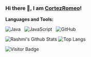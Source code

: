 ### Hi there 👋, I am [CortezRomeo](https://github.com/CortezRomeo)!

**Languages and Tools:** 

![Java](https://img.shields.io/badge/-Java-black?logo=java&style=social)&nbsp;&nbsp;
![JavaScript](https://img.shields.io/badge/-JavaScript-black?logo=javascript&style=social)&nbsp;&nbsp;
![GitHub](https://img.shields.io/badge/-GitHub-black?logo=github&style=social)&nbsp;&nbsp;

![Rashmi's Github Stats](https://github-readme-stats.vercel.app/api?username=CortezRomeo&count_private=true&show_icons=true&include_all_commits=true)
![Top Langs](https://github-readme-stats.vercel.app/api/top-langs/?username=CortezRomeo&hide=TeX&layout=compact)

![Visitor Badge](https://visitor-badge.laobi.icu/badge?page_id=CortezRomeo.CortezRomeo)
